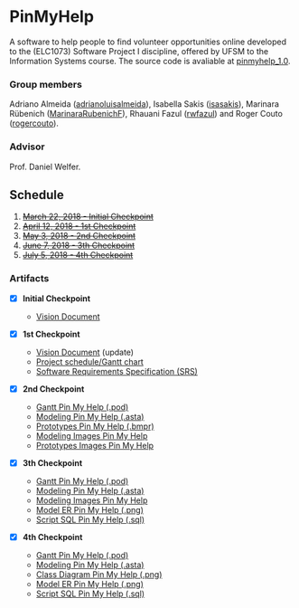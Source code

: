 # PinMyHelp 

A software to help people to find volunteer opportunities online developed to the (ELC1073) Software Project I discipline, offered by UFSM to the Information Systems course. The source code is avaliable at [pinmyhelp_1.0](/pinmyhelp_1.0).

### Group members
Adriano Almeida ([adrianoluisalmeida](https://github.com/adrianoluisalmeida)), Isabella Sakis ([isasakis](https://github.com/isasakis)), Marinara Rübenich ([MarinaraRubenichF](https://github.com/MarinaraRubenichF)), Rhauani Fazul ([rwfazul](https://github.com/rwfazul)) and Roger Couto ([rogercouto](https://github.com/rogercouto)).

###  Advisor
Prof. Daniel Welfer.

## Schedule
1. [~~March 22, 2018 - Initial Checkpoint~~](checkpoints/initial-checkpoint)
2. [~~April 12, 2018 - 1st Checkpoint~~](checkpoints/checkpoint-1)
3. [~~May 3, 2018 - 2nd Checkpoint~~](checkpoints/checkpoint-2)
4. [~~June 7, 2018 - 3th Checkpoint~~](checkpoints/checkpoint-3)
5. [~~July 5, 2018 - 4th Checkpoint~~](checkpoints/checkpoint-4)

### Artifacts

- [X] **Initial Checkpoint**
    + [Vision Document](checkpoints/initial-checkpoint/PinMyHelp-VisionDocument.pdf)

- [X] **1st Checkpoint**
    + [Vision Document](checkpoints/checkpoint-1/PinMyHelp-VisionDocument.pdf) (update)
    + [Project schedule/Gantt chart](checkpoints/checkpoint-1/PinMyHelp-Gantt.pod)
    + [Software Requirements Specification (SRS)](checkpoints/checkpoint-1/PinMyHelp-SRS.pdf)
    
- [X] **2nd Checkpoint**
    + [Gantt Pin My Help (.pod)](checkpoints/checkpoint-2/PinMyHelp-Gantt.pod)
    + [Modeling Pin My Help (.asta)](checkpoints/checkpoint-2/PinMyHelp-Modeling.asta)
    + [Prototypes Pin My Help (.bmpr)](checkpoints/checkpoint-2/PinMyHelp-Prototypes.bmpr)
    + [Modeling Images Pin My Help ](checkpoints/checkpoint-2/PinMyHelp-Modeling-Images)
    + [Prototypes Images Pin My Help ](checkpoints/checkpoint-2/PinMyHelp-Prototypes-Images)
    
- [X] **3th Checkpoint**
    + [Gantt Pin My Help (.pod)](checkpoints/checkpoint-3/PinMyHelp-Gantt.pod)
    + [Modeling Pin My Help (.asta)](checkpoints/checkpoint-3/PinMyHelp-Modeling.asta)
    + [Modeling Images Pin My Help ](checkpoints/checkpoint-3/PinMyHelp-Modeling-Images)	
    + [Model ER Pin My Help (.png)](checkpoints/checkpoint-3/PinMyHelp-Model-ER.png)
     + [Script SQL Pin My Help (.sql)](checkpoints/checkpoint-3/PinMyHelp_ddl.sql)	
 
- [X] **4th Checkpoint**
    + [Gantt Pin My Help (.pod)](checkpoints/checkpoint-4/PinMyHelp-Gantt.pod)
    + [Modeling Pin My Help (.asta)](checkpoints/checkpoint-4/PinMyHelp-Modeling.asta)	
    + [Class Diagram Pin My Help (.png)](checkpoints/checkpoint-4/PinMyHelp-ClassDiagram.png)
    + [Model ER Pin My Help (.png)](checkpoints/checkpoint-4/PinMyHelp-Model-ER.png)
    + [Script SQL Pin My Help (.sql)](checkpoints/checkpoint-4/PinMyHelp_ddl.sql)	
 
